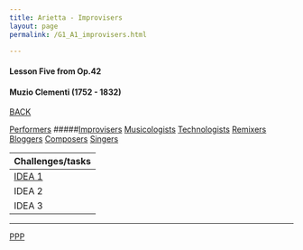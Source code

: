 ```yaml
---
title: Arietta - Improvisers
layout: page
permalink: /G1_A1_improvisers.html

---
```



#### Lesson Five from Op.42

#### Muzio Clementi (1752 - 1832)

[BACK](G1_A1)

[Performers](G1_A1_performers.html)
#####[Improvisers](G1_A1_improvisers.html)
[Musicologists](G1_A1_musicologists.html)
[Technologists](G1_A1_technologists.html)
[Remixers](G1_A1_remixers.html)
[Bloggers](G1_A1_bloggers.html)
[Composers](G1_A1_composers.html)
[Singers](G1_A1_singers.html)

| Challenges/tasks | 
| ------------ | 
| [IDEA 1](G1_A1_improvisers_idea_1.html)       |
| IDEA 2       |
| IDEA 3       |

***



[PPP](https://itunes.apple.com/gb/app/abrsm-piano-practice-partner/id891238739?mt=8>)



